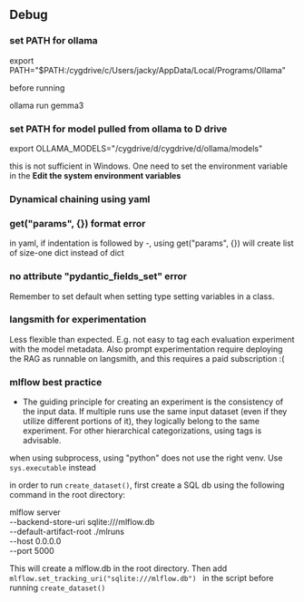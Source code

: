 ## Debug

### set PATH for ollama
export PATH="$PATH:/cygdrive/c/Users/jacky/AppData/Local/Programs/Ollama"

before running

ollama run gemma3

### set PATH for model pulled from ollama to D drive

export OLLAMA_MODELS="/cygdrive/d/cygdrive/d/ollama/models"

this is not sufficient in Windows. One need to set the environment variable in the **Edit the 
system environment variables**


### Dynamical chaining using yaml

### get("params", {}) format error

in yaml, if indentation is followed by -, using get("params", {})
will create list of size-one dict instead of dict

### no attribute "__pydantic_fields_set__" error
Remember to set default when setting type setting variables in a class.

### langsmith for experimentation
Less flexible than expected. E.g. not easy to tag each evaluation experiment with the model
metadata. Also prompt experimentation require deploying the RAG as runnable on langsmith,
and this requires a paid subscription :(

### mlflow best practice
- The guiding principle for creating an experiment is the consistency of the input data. 
  If multiple runs use the same input dataset (even if they utilize different portions of it), 
  they logically belong to the same experiment. For other hierarchical categorizations, 
  using tags is advisable.
  
when using subprocess, using "python" does not use the right venv. Use `sys.executable` instead

in order to run `create_dataset()`, first create a SQL db using the following command in the 
root directory:

mlflow server \
  --backend-store-uri sqlite:///mlflow.db \
  --default-artifact-root ./mlruns \
  --host 0.0.0.0 \
  --port 5000

This will create a mlflow.db in the root directory. Then add `mlflow.set_tracking_uri("sqlite:///mlflow.db")
` in the script before running `create_dataset()`